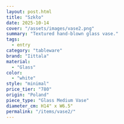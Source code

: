 ```yaml
---
layout: post.html
title: "Szkło"
date: 2025-10-14
cover: "/assets/images/vase2.png"
summary: "Textured hand-blown glass vase."
tags:
  - entry
category: "tableware"
brand: "Iittala"
material:
  - "Glass"
color:
  - "white"
style: "minimal"
price_tier: "780"
origin: "Poland"
piece_type: "Glass Medium Vase"
diameter_cm: H14" x W6.5"
permalink: "/items/vase2/"
---
```


